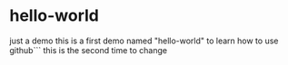 # hello-world
just a demo
this is a first demo named "hello-world"
to learn how to use github```
this is the second time to change
